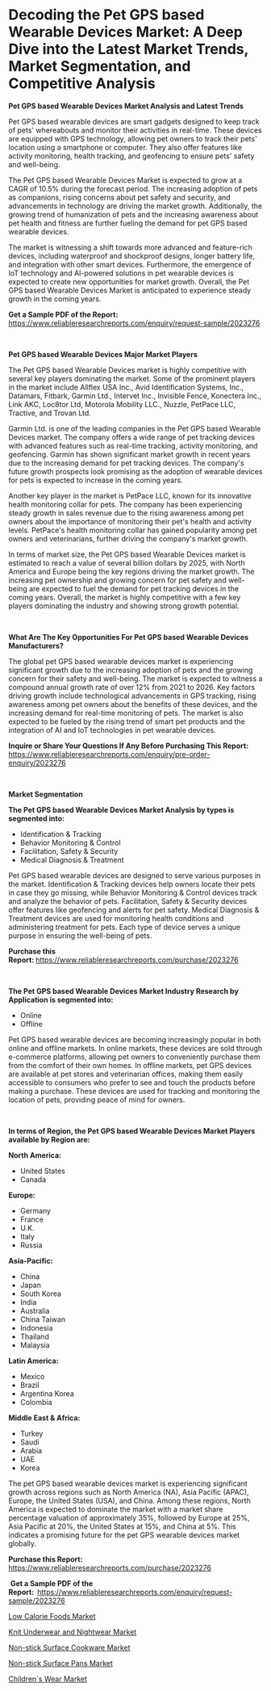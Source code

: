 <p><h1>Decoding the Pet GPS based Wearable Devices Market: A Deep Dive into the Latest Market Trends, Market Segmentation, and Competitive Analysis</h1></p><p><strong>Pet GPS based Wearable Devices Market Analysis and Latest Trends</strong></p>
<p><p>Pet GPS based wearable devices are smart gadgets designed to keep track of pets' whereabouts and monitor their activities in real-time. These devices are equipped with GPS technology, allowing pet owners to track their pets' location using a smartphone or computer. They also offer features like activity monitoring, health tracking, and geofencing to ensure pets' safety and well-being.</p><p>The Pet GPS based Wearable Devices Market is expected to grow at a CAGR of 10.5% during the forecast period. The increasing adoption of pets as companions, rising concerns about pet safety and security, and advancements in technology are driving the market growth. Additionally, the growing trend of humanization of pets and the increasing awareness about pet health and fitness are further fueling the demand for pet GPS based wearable devices.</p><p>The market is witnessing a shift towards more advanced and feature-rich devices, including waterproof and shockproof designs, longer battery life, and integration with other smart devices. Furthermore, the emergence of IoT technology and AI-powered solutions in pet wearable devices is expected to create new opportunities for market growth. Overall, the Pet GPS based Wearable Devices Market is anticipated to experience steady growth in the coming years.</p></p>
<p><strong>Get a Sample PDF of the Report:&nbsp;</strong> <a href="https://www.reliableresearchreports.com/enquiry/request-sample/2023276">https://www.reliableresearchreports.com/enquiry/request-sample/2023276</a></p>
<p>&nbsp;</p>
<p><strong>Pet GPS based Wearable Devices Major Market Players</strong></p>
<p><p>The Pet GPS based Wearable Devices market is highly competitive with several key players dominating the market. Some of the prominent players in the market include Allflex USA Inc., Avid Identification Systems, Inc., Datamars, Fitbark, Garmin Ltd., Intervet Inc., Invisible Fence, Konectera Inc., Link AKC, Loc8tor Ltd, Motorola Mobility LLC., Nuzzle, PetPace LLC, Tractive, and Trovan Ltd.</p><p>Garmin Ltd. is one of the leading companies in the Pet GPS based Wearable Devices market. The company offers a wide range of pet tracking devices with advanced features such as real-time tracking, activity monitoring, and geofencing. Garmin has shown significant market growth in recent years due to the increasing demand for pet tracking devices. The company's future growth prospects look promising as the adoption of wearable devices for pets is expected to increase in the coming years.</p><p>Another key player in the market is PetPace LLC, known for its innovative health monitoring collar for pets. The company has been experiencing steady growth in sales revenue due to the rising awareness among pet owners about the importance of monitoring their pet's health and activity levels. PetPace's health monitoring collar has gained popularity among pet owners and veterinarians, further driving the company's market growth.</p><p>In terms of market size, the Pet GPS based Wearable Devices market is estimated to reach a value of several billion dollars by 2025, with North America and Europe being the key regions driving the market growth. The increasing pet ownership and growing concern for pet safety and well-being are expected to fuel the demand for pet tracking devices in the coming years. Overall, the market is highly competitive with a few key players dominating the industry and showing strong growth potential.</p></p>
<p>&nbsp;</p>
<p><strong>What Are The Key Opportunities For Pet GPS based Wearable Devices Manufacturers?</strong></p>
<p><p>The global pet GPS based wearable devices market is experiencing significant growth due to the increasing adoption of pets and the growing concern for their safety and well-being. The market is expected to witness a compound annual growth rate of over 12% from 2021 to 2026. Key factors driving growth include technological advancements in GPS tracking, rising awareness among pet owners about the benefits of these devices, and the increasing demand for real-time monitoring of pets. The market is also expected to be fueled by the rising trend of smart pet products and the integration of AI and IoT technologies in pet wearable devices.</p></p>
<p><strong>Inquire or Share Your Questions If Any Before Purchasing This Report:</strong> <a href="https://www.reliableresearchreports.com/enquiry/pre-order-enquiry/2023276">https://www.reliableresearchreports.com/enquiry/pre-order-enquiry/2023276</a></p>
<p>&nbsp;</p>
<p><strong>Market Segmentation</strong></p>
<p><strong>The Pet GPS based Wearable Devices Market Analysis by types is segmented into:</strong></p>
<p><ul><li>Identification & Tracking</li><li>Behavior Monitoring & Control</li><li>Facilitation, Safety & Security</li><li>Medical Diagnosis & Treatment</li></ul></p>
<p><p>Pet GPS based wearable devices are designed to serve various purposes in the market. Identification & Tracking devices help owners locate their pets in case they go missing, while Behavior Monitoring & Control devices track and analyze the behavior of pets. Facilitation, Safety & Security devices offer features like geofencing and alerts for pet safety. Medical Diagnosis & Treatment devices are used for monitoring health conditions and administering treatment for pets. Each type of device serves a unique purpose in ensuring the well-being of pets.</p></p>
<p><strong>Purchase this Report:&nbsp;</strong><a href="https://www.reliableresearchreports.com/purchase/2023276">https://www.reliableresearchreports.com/purchase/2023276</a></p>
<p>&nbsp;</p>
<p><strong>The Pet GPS based Wearable Devices Market Industry Research by Application is segmented into:</strong></p>
<p><ul><li>Online</li><li>Offline</li></ul></p>
<p><p>Pet GPS based wearable devices are becoming increasingly popular in both online and offline markets. In online markets, these devices are sold through e-commerce platforms, allowing pet owners to conveniently purchase them from the comfort of their own homes. In offline markets, pet GPS devices are available at pet stores and veterinarian offices, making them easily accessible to consumers who prefer to see and touch the products before making a purchase. These devices are used for tracking and monitoring the location of pets, providing peace of mind for owners.</p></p>
<p>&nbsp;</p>
<p><strong>In terms of Region, the Pet GPS based Wearable Devices Market Players available by Region are:</strong></p>
<p>
    <p> <strong> North America: </strong>
        <ul>
            <li>United States</li>
            <li>Canada</li>
        </ul>
        </p> 
    <p> <strong> Europe: </strong>
        <ul>
            <li>Germany</li>
            <li>France</li>
            <li>U.K.</li>
            <li>Italy</li>
            <li>Russia</li>
        </ul>
        </p> 
    <p> <strong> Asia-Pacific: </strong>
        <ul>
            <li>China</li>
            <li>Japan</li>
            <li>South Korea</li>
            <li>India</li>
            <li>Australia</li>
            <li>China Taiwan</li>
            <li>Indonesia</li>
            <li>Thailand</li>
            <li>Malaysia</li>
        </ul>
        </p> 
    <p> <strong> Latin America: </strong>
        <ul>
            <li>Mexico</li>
            <li>Brazil</li>
            <li>Argentina Korea</li>
            <li>Colombia</li>
        </ul>
        </p> 
    <p> <strong> Middle East & Africa: </strong>
        <ul>
            <li>Turkey</li>
            <li>Saudi</li>
            <li>Arabia</li>
            <li>UAE</li>
            <li>Korea</li>
        </ul>
    </p>
    </p>
<p><p>The pet GPS based wearable devices market is experiencing significant growth across regions such as North America (NA), Asia Pacific (APAC), Europe, the United States (USA), and China. Among these regions, North America is expected to dominate the market with a market share percentage valuation of approximately 35%, followed by Europe at 25%, Asia Pacific at 20%, the United States at 15%, and China at 5%. This indicates a promising future for the pet GPS wearable devices market globally.</p></p>
<p><strong>Purchase this Report: </strong><a href="https://www.reliableresearchreports.com/purchase/2023276">https://www.reliableresearchreports.com/purchase/2023276</a></p>
<p>&nbsp;<strong>Get a Sample PDF of the Report:&nbsp;&nbsp;</strong><a href="https://www.reliableresearchreports.com/enquiry/request-sample/2023276">https://www.reliableresearchreports.com/enquiry/request-sample/2023276</a></p>
<p><strong></strong></p>
<p><p><a href="https://meowing-lemming-dd3.notion.site/Low-Calorie-Foods-Market-Provides-Detailed-Segmentation-of-this-Market-based-on-Type-Application-a-3d34fb85a7884c2fb2c59acf519517c7">Low Calorie Foods Market</a></p><p><a href="https://shimmer-gardenia-37a.notion.site/Knit-Underwear-and-Nightwear-Market-Challenges-Opportunities-and-Growth-Drivers-and-Major-Market--a08d8b3e0d8e4be7a9e73a876ade3d57">Knit Underwear and Nightwear Market</a></p><p><a href="https://view.publitas.com/reportprime-1/non-stick-surface-cookware-market-size-global-industry-overview-market-segmentation-and-forecast-2024-to-2031/">Non-stick Surface Cookware Market</a></p><p><a href="https://view.publitas.com/reportprime-1/non-stick-surface-pans-market-share-market-new-trends-analysis-report-by-type-by-application-by-end-use-by-region-and-segment-forecasts-2024-2031/">Non-stick Surface Pans Market</a></p><p><a href="https://unruly-ladybug-44b.notion.site/Children-s-Wear-Market-A-Comprehensive-Report-of-its-Market-Share-Growth-Trends-2024-2031-6b553dd2fe9a4355ab94fd921616cad7">Children`s Wear Market</a></p></p>